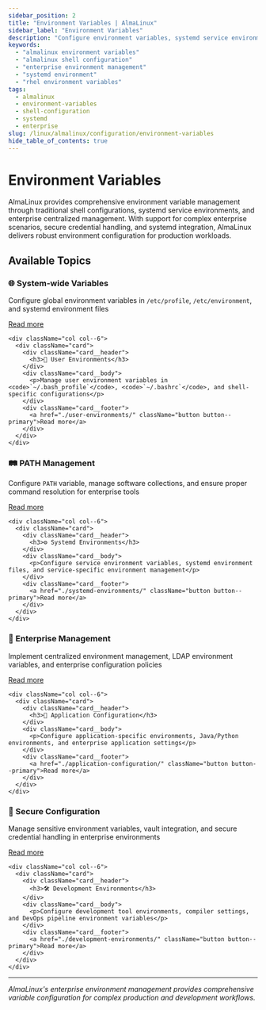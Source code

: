 ```yaml
---
sidebar_position: 2
title: "Environment Variables | AlmaLinux"
sidebar_label: "Environment Variables"
description: "Configure environment variables, systemd service environments, enterprise shell configurations, and centralized environment management for AlmaLinux."
keywords:
  - "almalinux environment variables"
  - "almalinux shell configuration"
  - "enterprise environment management"
  - "systemd environment"
  - "rhel environment variables"
tags:
  - almalinux
  - environment-variables
  - shell-configuration
  - systemd
  - enterprise
slug: /linux/almalinux/configuration/environment-variables
hide_table_of_contents: true
---
```


# Environment Variables

AlmaLinux provides comprehensive environment variable management through traditional shell configurations, systemd service environments, and enterprise centralized management. With support for complex enterprise scenarios, secure credential handling, and systemd integration, AlmaLinux delivers robust environment configuration for production workloads.

## Available Topics

<div className="container">
  <div className="row">
    <div className="col col--6">
      <div className="card">
        <div className="card__header">
          <h3>🌐 System-wide Variables</h3>
        </div>
        <div className="card__body">
          <p>Configure global environment variables in <code>/etc/profile</code>, <code>/etc/environment</code>, and systemd environment files</p>
        </div>
        <div className="card__footer">
          <a href="./system-wide-variables/" className="button button--primary">Read more</a>
        </div>
      </div>
    </div>
    
    <div className="col col--6">
      <div className="card">
        <div className="card__header">
          <h3>👤 User Environments</h3>
        </div>
        <div className="card__body">
          <p>Manage user environment variables in <code>`~/.bash_profile`</code>, <code>`~/.bashrc`</code>, and shell-specific configurations</p>
        </div>
        <div className="card__footer">
          <a href="./user-environments/" className="button button--primary">Read more</a>
        </div>
      </div>
    </div>
  </div>

  <div className="row">
    <div className="col col--6">
      <div className="card">
        <div className="card__header">
          <h3>🛤️ PATH Management</h3>
        </div>
        <div className="card__body">
          <p>Configure <code>PATH</code> variable, manage software collections, and ensure proper command resolution for enterprise tools</p>
        </div>
        <div className="card__footer">
          <a href="./path-management/" className="button button--primary">Read more</a>
        </div>
      </div>
    </div>
    
    <div className="col col--6">
      <div className="card">
        <div className="card__header">
          <h3>⚙️ Systemd Environments</h3>
        </div>
        <div className="card__body">
          <p>Configure service environment variables, systemd environment files, and service-specific environment management</p>
        </div>
        <div className="card__footer">
          <a href="./systemd-environments/" className="button button--primary">Read more</a>
        </div>
      </div>
    </div>
  </div>

  <div className="row">
    <div className="col col--6">
      <div className="card">
        <div className="card__header">
          <h3>🏢 Enterprise Management</h3>
        </div>
        <div className="card__body">
          <p>Implement centralized environment management, LDAP environment variables, and enterprise configuration policies</p>
        </div>
        <div className="card__footer">
          <a href="./enterprise-management/" className="button button--primary">Read more</a>
        </div>
      </div>
    </div>
    
    <div className="col col--6">
      <div className="card">
        <div className="card__header">
          <h3>🔧 Application Configuration</h3>
        </div>
        <div className="card__body">
          <p>Configure application-specific environments, Java/Python environments, and enterprise application settings</p>
        </div>
        <div className="card__footer">
          <a href="./application-configuration/" className="button button--primary">Read more</a>
        </div>
      </div>
    </div>
  </div>

  <div className="row">
    <div className="col col--6">
      <div className="card">
        <div className="card__header">
          <h3>🔐 Secure Configuration</h3>
        </div>
        <div className="card__body">
          <p>Manage sensitive environment variables, vault integration, and secure credential handling in enterprise environments</p>
        </div>
        <div className="card__footer">
          <a href="./secure-configuration/" className="button button--primary">Read more</a>
        </div>
      </div>
    </div>
    
    <div className="col col--6">
      <div className="card">
        <div className="card__header">
          <h3>🛠️ Development Environments</h3>
        </div>
        <div className="card__body">
          <p>Configure development tool environments, compiler settings, and DevOps pipeline environment variables</p>
        </div>
        <div className="card__footer">
          <a href="./development-environments/" className="button button--primary">Read more</a>
        </div>
      </div>
    </div>
  </div>
</div>

---

*AlmaLinux's enterprise environment management provides comprehensive variable configuration for complex production and development workflows.*